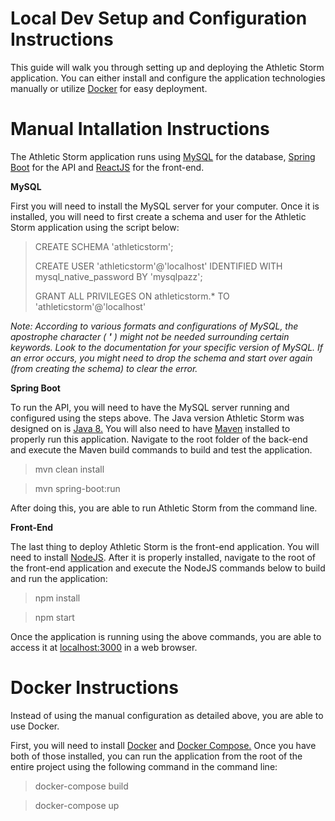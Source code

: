 # **Local Dev Setup and Configuration Instructions**

This guide will walk you through setting up and deploying the Athletic Storm application. You can either install and configure the application technologies manually or utilize [Docker](https://www.docker.com/) for easy deployment.

# **Manual Intallation Instructions**

The Athletic Storm application runs using [MySQL](https://www.mysql.com/) for the database, [Spring Boot](https://spring.io/projects/spring-boot) for the API and [ReactJS](https://reactjs.org/) for the front-end.

**MySQL**

First you will need to install the MySQL server for your computer. Once it is installed, you will need to first create a schema and user for the Athletic Storm application using the script below:

> CREATE SCHEMA &#39;athleticstorm&#39;;
>
> CREATE USER &#39;athleticstorm&#39;@&#39;localhost&#39; IDENTIFIED WITH mysql_native_password BY &#39;mysqlpazz&#39;;
>
> GRANT ALL PRIVILEGES ON athleticstorm.\* TO &#39;athleticstorm&#39;@&#39;localhost&#39;

_Note: According to various formats and configurations of MySQL, the apostrophe character ( __&#39;__ ) might not be needed surrounding certain keywords. Look to the documentation for your specific version of MySQL. If an error occurs, you might need to drop the schema and start over again (from creating the schema) to clear the error._

**Spring Boot**

To run the API, you will need to have the MySQL server running and configured using the steps above. The Java version Athletic Storm was designed on is [Java 8.](https://openjdk.java.net/install/) You will also need to have [Maven](https://maven.apache.org/index.html) installed to properly run this application. Navigate to the root folder of the back-end and execute the Maven build commands to build and test the application.

>mvn clean install

>mvn spring-boot:run

After doing this, you are able to run Athletic Storm from the command line.

**Front-End**

The last thing to deploy Athletic Storm is the front-end application. You will need to install [NodeJS](https://nodejs.org/en/). After it is properly installed, navigate to the root of the front-end application and execute the NodeJS commands below to build and run the application:

>npm install

>npm start

Once the application is running using the above commands, you are able to access it at [localhost:3000](https://localhost:3000/) in a web browser.

# **Docker Instructions**

Instead of using the manual configuration as detailed above, you are able to use Docker.

First, you will need to install [Docker](https://www.docker.com/) and [Docker Compose.](https://docs.docker.com/compose/) Once you have both of those installed, you can run the application from the root of the entire project using the following command in the command line:

>docker-compose build

>docker-compose up